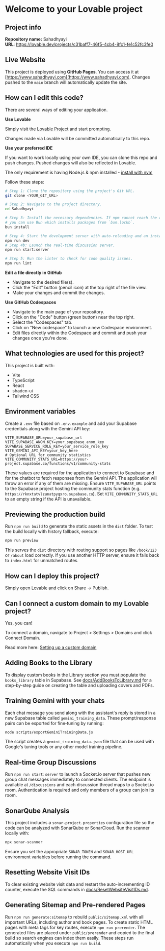 
# Welcome to your Lovable project

## Project info

**Repository name:** Sahadhyayi  
**URL**: https://lovable.dev/projects/c31baff7-46f5-4cb4-8fc1-fe1c52fc3fe0

## Live Website

This project is deployed using **GitHub Pages**. You can access it at [https://www.sahadhyayi.com](https://www.sahadhyayi.com).
Changes pushed to the `main` branch will automatically update the site.

## How can I edit this code?

There are several ways of editing your application.

**Use Lovable**

Simply visit the [Lovable Project](https://lovable.dev/projects/c31baff7-46f5-4cb4-8fc1-fe1c52fc3fe0) and start prompting.

Changes made via Lovable will be committed automatically to this repo.

**Use your preferred IDE**

If you want to work locally using your own IDE, you can clone this repo and push changes. Pushed changes will also be reflected in Lovable.

The only requirement is having Node.js & npm installed - [install with nvm](https://github.com/nvm-sh/nvm#installing-and-updating)

Follow these steps:

```sh
# Step 1: Clone the repository using the project's Git URL.
git clone <YOUR_GIT_URL>

# Step 2: Navigate to the project directory.
cd Sahadhyayi

# Step 3: Install the necessary dependencies. If npm cannot reach the registry,
# you can use Bun which installs packages from `bun.lockb`.
bun install

# Step 4: Start the development server with auto-reloading and an instant preview.
npm run dev
# Step 4b: Launch the real-time discussion server.
npm run start:server

# Step 5: Run the linter to check for code quality issues.
npm run lint
```

**Edit a file directly in GitHub**

- Navigate to the desired file(s).
- Click the "Edit" button (pencil icon) at the top right of the file view.
- Make your changes and commit the changes.

**Use GitHub Codespaces**

- Navigate to the main page of your repository.
- Click on the "Code" button (green button) near the top right.
- Select the "Codespaces" tab.
- Click on "New codespace" to launch a new Codespace environment.
- Edit files directly within the Codespace and commit and push your changes once you're done.

## What technologies are used for this project?

This project is built with:

- Vite
- TypeScript
- React
- shadcn-ui
- Tailwind CSS

## Environment variables

Create a `.env` file based on `.env.example` and add your Supabase credentials
along with the Gemini API key:

```env
VITE_SUPABASE_URL=your_supabase_url
VITE_SUPABASE_ANON_KEY=your_supabase_anon_key
SUPABASE_SERVICE_ROLE_KEY=your_service_role_key
VITE_GEMINI_API_KEY=your_key_here
# Optional URL for community statistics
VITE_COMMUNITY_STATS_URL=https://your-project.supabase.co/functions/v1/community-stats
```
These values are required for the application to connect to Supabase and for the
chatbot to fetch responses from the Gemini API. The application will throw an error if any of them are missing.
Ensure `VITE_SUPABASE_URL` points to the Supabase project hosting the community stats function (e.g. `https://rknxtatvlzunatpyqxro.supabase.co`).
Set `VITE_COMMUNITY_STATS_URL` to an empty string if the API is unavailable.

## Previewing the production build

Run `npm run build` to generate the static assets in the `dist` folder. To test the build locally with history fallback, execute:

```sh
npm run preview
```

This serves the `dist` directory with routing support so pages like `/book/123` or `/about` load correctly. If you use another HTTP server, ensure it falls back to `index.html` for unmatched routes.

## How can I deploy this project?

Simply open [Lovable](https://lovable.dev/projects/c31baff7-46f5-4cb4-8fc1-fe1c52fc3fe0) and click on Share -> Publish.

## Can I connect a custom domain to my Lovable project?

Yes, you can!

To connect a domain, navigate to Project > Settings > Domains and click Connect Domain.

Read more here: [Setting up a custom domain](https://docs.lovable.dev/tips-tricks/custom-domain#step-by-step-guide)


## Adding Books to the Library

To display custom books in the Library section you must populate the `books_library` table in Supabase. See [docs/AddBooksToLibrary.md](docs/AddBooksToLibrary.md) for a step-by-step guide on creating the table and uploading covers and PDFs.

## Training Gemini with your chats

Each chat message you send along with the assistant's reply is stored in a new Supabase table called `gemini_training_data`. These prompt/response pairs can be exported for fine‑tuning by running:

```sh
node scripts/exportGeminiTrainingData.js
```

The script creates a `gemini_training_data.json` file that can be used with Google's tuning tools or any other model training pipeline.

## Real-time Group Discussions

Run `npm run start:server` to launch a Socket.io server that pushes new group chat messages immediately to connected clients. The endpoint is available at `/discussions` and each discussion thread maps to a Socket.io room. Authentication is required and only members of a group can join its room.

## SonarQube Analysis

This project includes a `sonar-project.properties` configuration file so the code can be analyzed with SonarQube or SonarCloud. Run the scanner locally with:

```sh
npx sonar-scanner
```

Ensure you set the appropriate `SONAR_TOKEN` and `SONAR_HOST_URL` environment variables before running the command.

## Resetting Website Visit IDs

To clear existing website visit data and restart the auto-incrementing ID counter, execute the SQL commands in [docs/ResetWebsiteVisitIDs.md](docs/ResetWebsiteVisitIDs.md).

## Generating Sitemap and Pre-rendered Pages

Run `npm run generate:sitemap` to rebuild `public/sitemap.xml` with all important URLs, including author and book pages. To create static HTML pages with meta tags for key routes, execute `npm run prerender`. The generated files are placed under `public/prerender` and copied to the final build so search engines can index them easily.
These steps run automatically when you execute `npm run build`.

